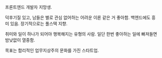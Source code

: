 프론트엔드 개발자 지망생. 

덕후기질 있고, 남들은 별로 관심 없어하는 어려운 이론 같은 거 좋아함. 백엔드에도 흥미 있음. 장기적으로는 풀스택 지향. 

취미와 일이 하나가 되어야 행복해지는 유형의 사람. 일단 한번 좋아하는 일에 빠져들면 밤낮없이 열중함.

목표는 합리적인 업무지상주의 문화를 가진 스타트업.
